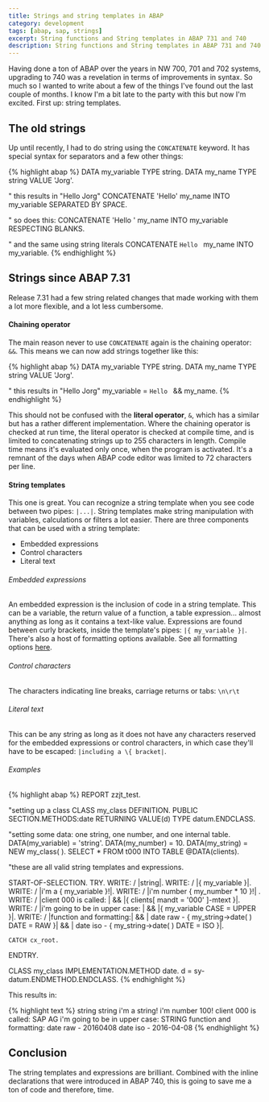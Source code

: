 ```yaml
---
title: Strings and string templates in ABAP
category: development
tags: [abap, sap, strings]
excerpt: String functions and String templates in ABAP 731 and 740
description: String functions and String templates in ABAP 731 and 740
---
```


Having done a ton of ABAP over the years in NW 700, 701 and 702 systems, upgrading to 740 was a revelation in terms of improvements in syntax. So much so I wanted to write about a few of the things I've found out the last couple of months. I know I'm a bit late to the party with this but now I'm excited. First up: string templates. 

## The old strings

Up until recently, I had to do string using the `CONCATENATE` keyword. It has special syntax for separators and a few other things:

{% highlight abap %}
DATA my_variable TYPE string.
DATA my_name TYPE string VALUE 'Jorg'.

" this results in "Hello Jorg"
CONCATENATE 'Hello' my_name INTO my_variable SEPARATED BY SPACE.

" so does this:
CONCATENATE 'Hello ' my_name INTO my_variable RESPECTING BLANKS.

" and the same using string literals
CONCATENATE `Hello ` my_name INTO my_variable.
{% endhighlight %}

## Strings since ABAP 7.31

Release 7.31 had a few string related changes that made working with them a lot more flexible, and a lot less cumbersome. 

#### Chaining operator

The main reason never to use `CONCATENATE` again is the chaining operator: `&&`. This means we can now add strings together like this:

{% highlight abap %}
DATA my_variable TYPE string.
DATA my_name TYPE string VALUE 'Jorg'.

" this results in "Hello Jorg"
my_variable = `Hello ` && my_name.
{% endhighlight %} 

This should not be confused with the **literal operator**, `&`, which has a similar but has a rather different implementation. Where the chaining operator is checked at run time, the literal operator is checked at compile time, and is limited to concatenating strings up to 255 characters in length. Compile time means it's evaluated only once, when the program is activated. It's a remnant of the days when ABAP code editor was limited to 72 characters per line.

#### String templates

This one is great. You can recognize a string template when you see code between two pipes: `|...|`. String templates make string manipulation with variables, calculations or filters a lot easier. There are three components that can be used with a string template:

- Embedded expressions
- Control characters
- Literal text

###### Embedded expressions

An embedded expression is the inclusion of code in a string template. This can be a variable, the return value of a function, a table expression... almost anything as long as it contains a text-like value. Expressions are found between curly brackets, inside the template's pipes: `|{ my_variable }|`. There's also a host of formatting options available. See all formatting options [here](//help.sap.com/abapdocu_731/en/abapcompute_string_format_options.htm).

###### Control characters

The characters indicating line breaks, carriage returns or tabs: `\n\r\t`

###### Literal text

This can be any string as long as it does not have any characters reserved for the embedded expressions or control characters, in which case they'll have to be escaped: `|including a \{ bracket|`.

###### Examples

{% highlight abap %}
REPORT zzjt_test.

"setting up a class
CLASS my_class DEFINITION. PUBLIC SECTION.METHODS:date RETURNING VALUE(d) TYPE datum.ENDCLASS.


"setting some data: one string, one number, and one internal table.
DATA(my_variable) = 'string'.
DATA(my_number) = 10.
DATA(my_string) = NEW my_class( ).
SELECT * FROM t000 INTO TABLE @DATA(clients).


"these are all valid string templates and expressions.

START-OF-SELECTION.
  TRY.
      WRITE: /   |string|.
      WRITE: /   |{ my_variable }|.
      WRITE: /   |i'm a { my_variable }!|.
      WRITE: /   |i'm number { my_number * 10 }!| .
      WRITE: /   |client 000 is called: | &&
                 |{ clients[ mandt = '000' ]-mtext }|.
      WRITE: /   |i'm going to be in upper case: | &&
                 |{ my_variable CASE = UPPER }|.
      WRITE: /   |function and formatting:| &&
                 | date raw - { my_string->date( ) DATE = RAW }| &&
                 | date iso - { my_string->date( ) DATE = ISO }|.

    CATCH cx_root.

  ENDTRY.

  CLASS my_class IMPLEMENTATION.METHOD date. d = sy-datum.ENDMETHOD.ENDCLASS.
{% endhighlight %} 

This results in:

{% highlight text %}
string
string
i'm a string!
i'm number 100!
client 000 is called: SAP AG
i'm going to be in upper case: STRING
function and formatting: date raw - 20160408 date iso - 2016-04-08
{% endhighlight %}

## Conclusion

The string templates and expressions are brilliant. Combined with the inline declarations that were introduced in ABAP 740, this is going to save me a ton of code and therefore, time. 
